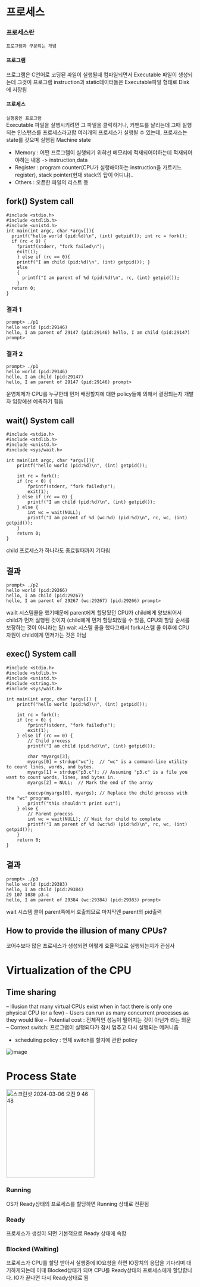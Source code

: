 # 프로세스

### 프로세스란
`프로그램과 구분되는 개념`
#### 프로그램
프로그램은 C언어로 코딩된 파일이 실행될때 컴파일되면서 Executable 파일이 생성되는데 그것이 프로그램
instruction과 static데이터들은 Executable파일 형태로 Disk에 저장됨
#### 프로세스
`실행중인 프로그램`  
Executable 파일을 실행시키려면 그 파일을 클릭하거나, 커맨드를 날리는데 그때 실행되는 인스턴스를 프로세스라고함
여러개의 프로세스가 실행될 수 있는데, 프로새스는 state를 갖으며 실행됨
Machine state
- Memory : 어떤 프로그램이 실행되기 위햐선 메모리에 적재되어야하는데 적재되어야하는 내용 -> instruction,data
- Register : program counter(CPU가 실행해야하는 instruction을 가르키느 register),  stack pointer(현재 stack의 탑이 어디냐)..
- Others : 오픈한 파일의 리스트 등

## fork() System call
```
#include <stdio.h>
#include <stdlib.h>
#include <unistd.h>
int main(int argc, char *argv[]){
  printf("hello world (pid:%d)\n", (int) getpid()); int rc = fork();
  if (rc < 0) {
    fprintf(stderr, "fork failed\n");
    exit(1);
    } else if (rc == 0){
    printf("I am child (pid:%d)\n", (int) getpid()); }
    else
    {
      printf("I am parent of %d (pid:%d)\n", rc, (int) getpid());
    }
  return 0;
}
```
### 결과 1
```
prompt> ./p1
hello world (pid:29146)
hello, I am parent of 29147 (pid:29146) hello, I am child (pid:29147)
prompt>
```
### 결과 2
```
prompt> ./p1
hello world (pid:29146)
hello, I am child (pid:29147)
hello, I am parent of 29147 (pid:29146) prompt>
```
운영체제가 CPU를 누구한테 먼저 배정할지에 대한 policy들에 의해서 결정되는지 개발자 입장에선 예측하기 힘듬  
## wait() System call
```
#include <stdio.h>
#include <stdlib.h>
#include <unistd.h>
#include <sys/wait.h>

int main(int argc, char *argv[]){
    printf("hello world (pid:%d)\n", (int) getpid());
    
    int rc = fork();
    if (rc < 0) {
        fprintf(stderr, "fork failed\n");
        exit(1);
    } else if (rc == 0) {
        printf("I am child (pid:%d)\n", (int) getpid());
    } else {
        int wc = wait(NULL);
        printf("I am parent of %d (wc:%d) (pid:%d)\n", rc, wc, (int) getpid());
    }
    return 0;
}

```
child 프로세스가 하나라도 종료될때까지 기다림
## 결과
```
prompt> ./p2
hello world (pid:29266)
hello, I am child (pid:29267)
hello, I am parent of 29267 (wc:29267) (pid:29266) prompt>
```
wailt 시스템콜을 했기때문에 parent에게 할당됬던 CPU가 child에게 양보되어서  child가 먼저 실행된 것이지 (child에게 먼저 할당되었을 수 있음, CPU의 할당 순서를 보장하는 것이 아니라는 말) 
wait 시스템 콜을 했다고해서 fork시스템 콜 이후에 CPU자원이 child에게 먼저가는 것은 아님

## exec() System call
```
#include <stdio.h>
#include <stdlib.h>
#include <unistd.h>
#include <string.h>
#include <sys/wait.h>

int main(int argc, char *argv[]) {
    printf("hello world (pid:%d)\n", (int) getpid());
    
    int rc = fork();
    if (rc < 0) {
        fprintf(stderr, "fork failed\n");
        exit(1);
    } else if (rc == 0) {
        // Child process
        printf("I am child (pid:%d)\n", (int) getpid());
        
        char *myargs[3];
        myargs[0] = strdup("wc");  // "wc" is a command-line utility to count lines, words, and bytes.
        myargs[1] = strdup("p3.c"); // Assuming "p3.c" is a file you want to count words, lines, and bytes in.
        myargs[2] = NULL;  // Mark the end of the array
        
        execvp(myargs[0], myargs); // Replace the child process with the "wc" program.
        printf("this shouldn't print out");
    } else {
        // Parent process
        int wc = wait(NULL); // Wait for child to complete
        printf("I am parent of %d (wc:%d) (pid:%d)\n", rc, wc, (int) getpid());
    }
    return 0;
}

```
## 결과
```
prompt> ./p3
hello world (pid:29383)
hello, I am child (pid:29384)
29 107 1030 p3.c
hello, I am parent of 29384 (wc:29384) (pid:29383) prompt>
```
wait 시스템 콜이 parent쪽에서 호출되므로 마지막엔 parent의 pid출력


## How to provide the illusion of many CPUs?
코어수보다 많은 프로세스가 생성되면 어떻게 효율적으로 실행되는지가 관심사

# Virtualization of the CPU
## Time sharing
– Illusion that many virtual CPUs exist when in fact there is only
one physical CPU (or a few)
– Users can run as many concurrent processes as they would like
– Potential cost : 전체적인 성능이 떨어지는 것이 아닌가 라는 의문
– Context switch: 프로그램이 실행되다가 잠시 멈추고 다시 실행되는 메커니즘
- scheduling policy : 언제 switch를 할지에 관한 policy

![image](https://github.com/Mouon/-/assets/137624597/faf2fc1a-edd2-40c9-97b3-9d3dff1794b4)


# Process State

<img width="237" alt="스크린샷 2024-03-06 오전 9 46 48" src="https://github.com/Mouon/-/assets/137624597/afd9620b-461c-479a-b9ed-9f78d4a65d70">

### Running 
OS가 Ready상태의 프로세스를 할당하면 Running 상태로 전환됨
### Ready
프로세스가 생성이 되면 기본적으로 Ready 상태에 속함
### Blocked (Waiting)
프로세스가 CPU를 할당 받아서 실행중에 IO요청을 하면 IO장치의 응답을 기다리며 대기하게되는데 이때 Blocked상태가 되며 CPU를 Ready상태의 프로세스에게 할당합니다.
IO가 끝나면 다시 Ready상태로 됨



